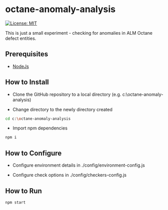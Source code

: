 # octane-anomaly-analysis

[![License: MIT](https://img.shields.io/badge/License-MIT-brightgreen.svg)](https://opensource.org/licenses/MIT)

This is just a small experiment - checking for anomalies in ALM Octane defect entities.

## Prerequisites

* [NodeJs](https://nodejs.org/en/)

## How to Install

* Clone the GitHub repository to a local directory (e.g. c:\octane-anomaly-analysis\)

* Change directory to the newly directory created
```sh
cd c:\octane-anomaly-analysis
```
* Import npm dependencies
```sh
npm i
```

## How to Configure

* Configure environment details in ./config/environment-config.js

* Configure check options in ./config/checkers-config.js

## How to Run
```sh
npm start
```
